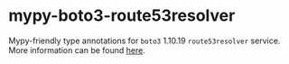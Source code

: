 # mypy-boto3-route53resolver

Mypy-friendly type annotations for `boto3` 1.10.19 `route53resolver` service.
More information can be found [here](https://github.com/vemel/mypy_boto3).